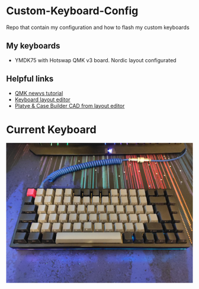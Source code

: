 # Custom-Keyboard-Config
Repo that contain my configuration and how to flash my custom keyboards

## My keyboards
 - YMDK75 with Hotswap QMK v3 board. Nordic layout configurated

## Helpful links
 - [QMK newvs tutorial](https://beta.docs.qmk.fm/tutorial/newbs)
 - [Keyboard layout editor](http://www.keyboard-layout-editor.com/)
 - [Platye & Case Builder CAD from layout editor](http://builder.swillkb.com/)

# Current Keyboard
![Current keyboard](https://github.com/PetterRein/Custom-Keyboard-Config/blob/main/YMDK75/photos/5.jpg?raw=true)